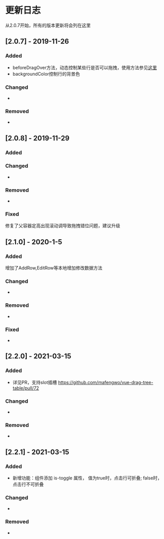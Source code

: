 # 更新日志
从2.0.7开始，所有的版本更新将会列在这里


## [2.0.7] - 2019-11-26
### Added
- beforeDragOver方法，动态控制某些行是否可以拖拽，使用方法参见[这里](https://www.mofazhuan.com/2019/11/15/vue-drag-tree-table%20Demo/#%E5%8A%A8%E6%80%81%E6%8E%A7%E5%88%B6%E6%98%AF%E5%90%A6%E5%8F%AF%E4%BB%A5%E6%8B%96%E6%8B%BD-DEMO 'vue-drag-tree-table')
- backgroundColor控制行的背景色

### Changed
- 
### Removed
- 

## [2.0.8] - 2019-11-29
### Added

### Changed
- 
### Removed
- 
### Fixed
修复了父容器定高出现滚动调导致拖拽错位问题，建议升级

## [2.1.0] - 2020-1-5
### Added
增加了AddRow,EditRow等本地增加修改数据方法
### Changed
- 
### Removed
- 
### Fixed
-

## [2.2.0] - 2021-03-15
### Added
- 详见PR，支持slot插槽 https://github.com/mafengwo/vue-drag-tree-table/pull/72

### Changed
- 
### Removed
- 

## [2.2.1] - 2021-03-15
### Added
- 新增功能：组件添加 is-toggle 属性， 值为true时，点击行可折叠; false时，点击行不可折叠

### Changed
- 
### Removed
- 
